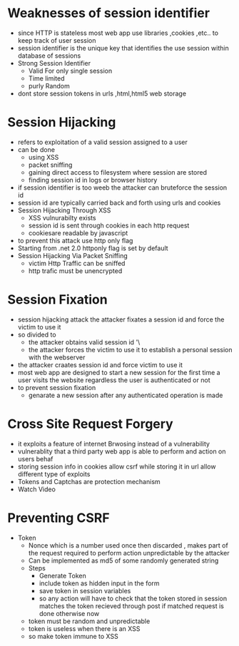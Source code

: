 # Weaknesses of session identifier
- since HTTP is stateless most web app use libraries ,cookies ,etc.. to keep track of user session
- session identifier is the unique key that identifies the use session within database of sessions
- Strong Session Identifier
  - Valid For only single session
  - Time limited
  - purly Random
- dont store session tokens in urls ,html,html5 web storage
# Session Hijacking
- refers to exploitation of a valid session assigned to a user
- can be done
  - using XSS
  - packet sniffing
  - gaining direct access to filesystem where session are stored
  - finding session id in logs or browser history
- if session identifier is too weeb the attacker can bruteforce the session id
- session id are typically carried back and forth using urls and cookies
- Session Hijacking Through XSS
  - XSS vulnurabilty exists
  - session id is sent through cookies in each http request
  - cookiesare readable by javascript
- to prevent this attack use http only flag
- Starting from .net 2.0 httponly flag is set by default
- Session Hijacking Via Packet Sniffing
  - victim Http Traffic can be sniffed
  - http trafic must be unencrypted
# Session Fixation
- session hijacking attack the attacker fixates a session id and force the victim to use it
- so divided to
  - the attacker obtains valid session id '\
  - the attacker forces the victim to use it to establish a personal session with the webserver
- the attacker craates session id and force victim to use it
- most web app are designed to start a new session for the first time a user visits the website regardless the user is authenticated or not
- to prevent session fixation
  - genarate a new session after any authenticated operation is made 
# Cross Site Request Forgery
- it exploits a feature of internet Brwosing instead of a vulnerability
- vulnerablity that a third party  web app is able to perform and action on users behaf
- storing session info in cookies allow csrf while storing it in url allow different type of exploits
- Tokens and Captchas are protection mechanism
- Watch Video
# Preventing CSRF
- Token
  - Nonce which is a number used once then discarded , makes part of the request required to perform action unpredictable by the attacker
  - Can be implemented as md5 of some randomly generated string
  - Steps
    - Generate Token
    - include token as hidden input in the form
    - save token in session variables
    - so any action will have to check that the token stored in session matches the token recieved through post if matched request is done otherwise now
  - token must be random and unpredictable
  - token is useless when there is an XSS
  - so make token immune to XSS
  
